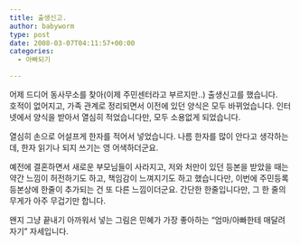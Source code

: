 ```yaml
---
title: 출생신고.
author: babyworm
type: post
date: 2008-03-07T04:11:57+00:00
categories:
  - 아빠되기

---
```

어제 드디어 동사무소를 찾아(이제 주민센터라고 부르지만..) 출생신고를 했습니다.  
호적이 없어지고, 가족 관계로 정리되면서 이전에 있던 양식은 모두 바뀌었습니다. 인터넷에서 양식을 받아서 열심히 적었습니다만, 모두 소용없게 되었습니다.

열심히 손으로 어설프게 한자를 적어서 넣었습니다. 나름 한자를 많이 안다고 생각하는데, 한자 읽기나 되지 쓰기는 영 어색하더군요.

예전에 결혼하면서 새로운 부모님들이 사라지고, 저와 처만이 있던 등본을 받았을 때는 약간 느낌이 허전하기도 하고, 책임감이 느껴지기도 하고 했습니다만, 이번에 주민등록 등본상에 한줄이 추가되는 건 또 다른 느낌이더군요. 간단한 한줄입니다만, 그 한 줄의 무게가 아주 무겁기만 합니다.

왠지 그냥 끝내기 아까워서 넣는 그림은 민혜가 가장 좋아하는 &#8220;엄마/아빠한테 매달려 자기&#8221; 자세입니다.

